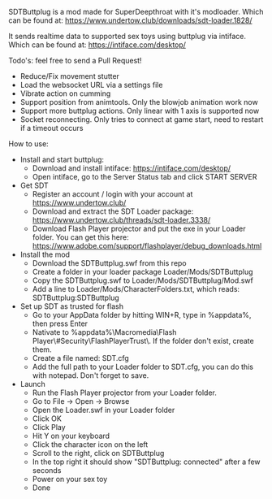 SDTButtplug is a mod made for SuperDeepthroat with it's modloader. Which can be found at: https://www.undertow.club/downloads/sdt-loader.1828/

It sends realtime data to supported sex toys using buttplug via intiface. Which can be found at: https://intiface.com/desktop/



Todo's: feel free to send a Pull Request!

 - Reduce/Fix movement stutter
 - Load the websocket URL via a settings file
 - Vibrate action on cumming
 - Support position from animtools. Only the blowjob animation work now
 - Support more buttplug actions. Only linear with 1 axis is supported now
 - Socket reconnecting. Only tries to connect at game start, need to restart if a timeout occurs
 
How to use:
 - Install and start buttplug:
	- Download and install intiface: https://intiface.com/desktop/
	- Open intiface, go to the Server Status tab and click START SERVER
 - Get SDT
	- Register an account / login with your account at https://www.undertow.club/
	- Download and extract the SDT Loader package: https://www.undertow.club/threads/sdt-loader.3338/
	- Download Flash Player projector and put the exe in your Loader folder. You can get this here: https://www.adobe.com/support/flashplayer/debug_downloads.html
 - Install the mod
	 - Download the SDTButtplug.swf from this repo
	 - Create a folder in your loader package Loader/Mods/SDTButtplug
	 - Copy the SDTButtplug.swf to Loader/Mods/SDTButtplug/Mod.swf
	 - Add a line to Loader/Mods/CharacterFolders.txt, which reads: SDTButtplug:SDTButtplug
 - Set up SDT as trusted for flash
	- Go to your AppData folder by hitting WIN+R, type in %appdata%, then press Enter
	- Nativate to %appdata%\\Macromedia\\Flash Player\\#Security\FlashPlayerTrust\\. If the folder don't exist, create them.
	- Create a file named: SDT.cfg
	- Add the full path to your Loader folder to SDT.cfg, you can do this with notepad. Don't forget to save.
 - Launch
    - Run the Flash Player projector from your Loader folder.
	- Go to File -> Open -> Browse
	- Open the Loader.swf in your Loader folder
	- Click OK
	- Click Play
	- Hit Y on your keyboard
	- Click the character icon on the left
	- Scroll to the right, click on SDTButtplug
	- In the top right it should show "SDTButtplug: connected" after a few seconds
	- Power on your sex toy
	- Done